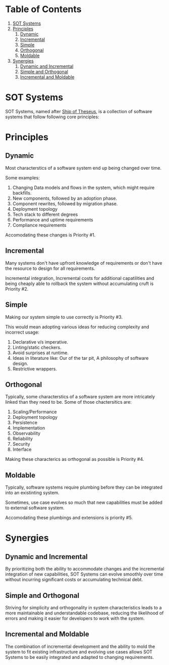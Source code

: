 
# Table of Contents

1.  [SOT Systems](#org7b7df22)
2.  [Principles](#org544e17b)
    1.  [Dynamic](#orgeeee4a0)
    2.  [Incremental](#org59fd54d)
    3.  [Simple](#org47a3a9f)
    4.  [Orthogonal](#org3539a1b)
    5.  [Moldable](#org41504d4)
3.  [Synergies](#org7fac3a0)
    1.  [Dynamic and Incremental](#orgbaf905c)
    2.  [Simple and Orthogonal](#org1b7d2cc)
    3.  [Incremental and Moldable](#org3b668db)



<a id="org7b7df22"></a>

# SOT Systems

SOT Systems, named after [Ship of Theseus](https://en.wikipedia.org/wiki/Ship_of_Theseus), is a collection
of software systems that follow following core principles:


<a id="org544e17b"></a>

# Principles


<a id="orgeeee4a0"></a>

## Dynamic

Most characterstics of a software system end up being changed over time.

Some examples:

1.  Changing Data models and flows in the system, which might require
    backfills.
2.  New components, followed by an adoption phase.
3.  Component rewrites, followed by migration phase.
4.  Deployment topology
5.  Tech stack to different degrees
6.  Performance and uptime requirements
7.  Compliance requirements

Accomodating these changes is Priority #1.


<a id="org59fd54d"></a>

## Incremental

Many systems don't have upfront knowledge of requirements or
don't have the resource to design for all requirements.

Incremental integration, Incremental costs for additional capatilities
and being cheaply able to rollback the system without accumulating
cruft is Priority #2.


<a id="org47a3a9f"></a>

## Simple

Making our system simple to use correctly is Priority #3.

This would mean adopting various ideas for reducing complexity
and incorrect usage:

1.  Declarative v/s imperative.
2.  Linting/static checkers.
3.  Avoid surprises at runtime.
4.  Ideas in literature like: Our of the tar pit, A philosophy of
    software design.
5.  Restrictive wrappers.


<a id="org3539a1b"></a>

## Orthogonal

Typically, some characterstics of a software system are more
intricately linked than they need to be. Some of those chactersitics
are:

1.  Scaling/Performance
2.  Deployment topology
3.  Persistence
4.  Implementation
5.  Observability
6.  Reliability
7.  Security
8.  Interface

Making these characterics as orthogonal as possible is Priority #4.


<a id="org41504d4"></a>

## Moldable

Typically, software systems require plumbing before they can be integrated
into an existinting system.

Sometimes, use case evolves so much that new capabilities must
be added to external software system.

Accomodating these plumbings and extensions is priority #5.


<a id="org7fac3a0"></a>

# Synergies


<a id="orgbaf905c"></a>

## Dynamic and Incremental

By prioritizing both the ability to accommodate changes and the
incremental integration of new capabilities, SOT Systems can evolve
smoothly over time without incurring significant costs or accumulating
technical debt.


<a id="org1b7d2cc"></a>

## Simple and Orthogonal

Striving for simplicity and orthogonality in system characteristics
leads to a more maintainable and understandable codebase, reducing the
likelihood of errors and making it easier for developers to work with
the system.


<a id="org3b668db"></a>

## Incremental and Moldable

The combination of incremental development and the ability to mold the
system to fit existing infrastructure and evolving use cases allows
SOT Systems to be easily integrated and adapted to changing
requirements.

